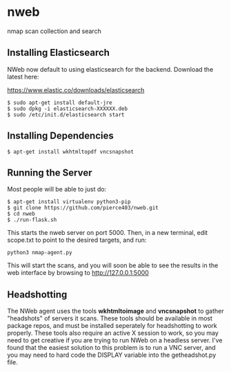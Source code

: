 nweb
========

nmap scan collection and search

Installing Elasticsearch
------------------------

NWeb now default to using elasticsearch for the backend.  Download the latest here:

https://www.elastic.co/downloads/elasticsearch

```
$ sudo apt-get install default-jre
$ sudo dpkg -i elasticsearch-XXXXXX.deb
$ sudo /etc/init.d/elasticsearch start
```

Installing Dependencies
------------------

```
$ apt-get install wkhtmltopdf vncsnapshot
```

Running the Server
------------------

Most people will be able to just do:

```
$ apt-get install virtualenv python3-pip
$ git clone https://github.com/pierce403/nweb.git
$ cd nweb
$ ./run-flask.sh
```
This starts the nweb server on port 5000.  Then, in a new terminal, edit scope.txt to point to the desired targets, and run:
```
python3 nmap-agent.py
```
This will start the scans, and you will soon be able to see the results in the web interface by browsing to http://127.0.0.1:5000


Headshotting
------------

The NWeb agent uses the tools **wkhtmltoimage** and **vncsnapshot** to gather "headshots" of servers it scans.  These tools should be available in most package repos, and must be installed seperately for headshotting to work properly.  These tools also require an active X session to work, so you may need to get creative if you are trying to run NWeb on a headless server.  I've found that the easiest solution to this problem is to run a VNC server, and you may need to hard code the DISPLAY variable into the getheadshot.py file.
